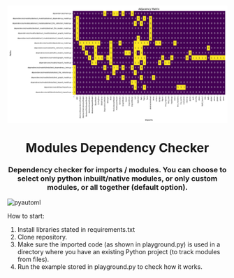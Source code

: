 <p><img align="center" src="https://github.com/pyautoml/module-dependency/blob/main/files/all_imports.png" alt="All modules imported and displayed as a dependency matrix."/></p>

<h1 align="center">Modules Dependency Checker</h1>
<h3 align="center">Dependency checker for imports / modules. You can choose to select only python inbuilt/native modules, or only custom modules, or all together (default option).
</h3>

<p align="left"> <img src="https://komarev.com/ghpvc/?username=pyautoml&label=DependencyChecker%20views&color=brightgreen&style=flat" alt="pyautoml" /> </p> 

How to start:<br>
1. Install libraries stated in requirements.txt
2. Clone repository.
3. Make sure the imported code (as shown in playground.py) is used in a directory where you have an existing Python project (to track modules from files).
4. Run the example stored in playground.py to check how it works.
<br>
